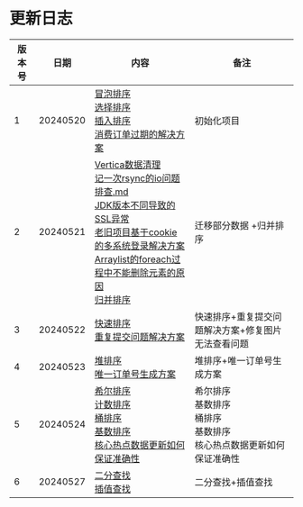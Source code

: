# 更新日志
| 版本号 | 日期       | 内容                                                                                                                                                                                                                                                                                                                                                                                              | 备注                                                 |
|-----|----------|-------------------------------------------------------------------------------------------------------------------------------------------------------------------------------------------------------------------------------------------------------------------------------------------------------------------------------------------------------------------------------------------------|----------------------------------------------------|
| 1   | 20240520 | [冒泡排序](src/main/java/com/luckycode/code4work/algorithm/sort/BubbleSort.java)<br/> [选择排序](src/main/java/com/luckycode/code4work/algorithm/sort/SelectionSort.java)<br/>[插入排序](src/main/java/com/luckycode/code4work/algorithm/sort/InsertionSort.java)<br/>[消费订单过期的解决方案](note/消费订单过期的解决方案.md)                                                                                                    | 初始化项目                                              |
| 2   | 20240521 | [Vertica数据清理](note/Vertica数据清理.md)<br/>[记一次rsync的io问题排查.md](note/记一次rsync的io问题排查)<br/>[JDK版本不同导致的SSL异常](note/JDK版本不同导致的SSL异常.md)<br/>[老旧项目基于cookie的多系统登录解决方案](note/老旧项目基于cookie的多系统登录解决方案.md)<br/>[Arraylist的foreach过程中不能删除元素的原因](note/Arraylist的foreach过程中不能删除元素的原因.md)<br/>[归并排序](src/main/java/com/luckycode/code4work/algorithm/sort/MergeSort.java)                                        | 迁移部分数据 +归并排序                                       |
| 3   | 20240522 | [快速排序](src/main/java/com/luckycode/code4work/algorithm/sort/QuickSort.java)      <br/>[重复提交问题解决方案](note/重复提交问题解决方案.md)                                                                                                                                                                                                                                                                          | 快速排序+重复提交问题解决方案+修复图片无法查看问题                         |
| 4   | 20240523 | [堆排序](src/main/java/com/luckycode/code4work/algorithm/sort/QuickSort.java)       <br/>[唯一订单号生成方案](note/唯一订单号生成方案.md)                                                                                                                                                                                                                                                                            | 堆排序+唯一订单号生成方案                                      |
| 5   | 20240524 | [希尔排序](src/main/java/com/luckycode/code4work/algorithm/sort/ShellSort.java)       <br/>[计数排序](src/main/java/com/luckycode/code4work/algorithm/sort/CountingSort.java)     <br/>[桶排序](src/main/java/com/luckycode/code4work/algorithm/sort/BucketSort.java)    <br/>[基数排序](src/main/java/com/luckycode/code4work/algorithm/sort/RadixSort.java)  <br/>[核心热点数据更新如何保证准确性](note/核心热点数据更新如何保证准确性.md) | 希尔排序<br/>基数排序<br/>桶排序<br/>基数排序<br/>核心热点数据更新如何保证准确性 |
| 6   | 20240527 | [二分查找](src/main/java/com/luckycode/code4work/algorithm/search/BinarySearch.java)    <br/>[插值查找](src/main/java/com/luckycode/code4work/algorithm/search/InterpolationSearch.java)                                                                                                                                                                                                                | 二分查找+插值查找                                          |
